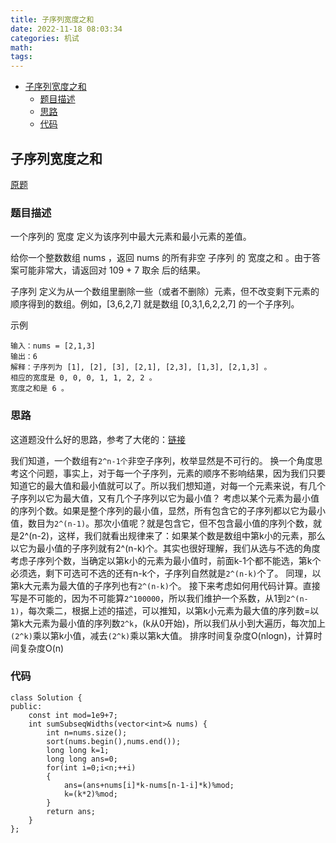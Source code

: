 ```yaml
---
title: 子序列宽度之和
date: 2022-11-18 08:03:34
categories: 机试
math:
tags:
---
```

<!-- TOC -->

- [子序列宽度之和](#子序列宽度之和)
    - [题目描述](#题目描述)
    - [思路](#思路)
    - [代码](#代码)

<!-- /TOC -->
## 子序列宽度之和
[原题](https://leetcode.cn/problems/sum-of-subsequence-widths/description/)
### 题目描述
一个序列的 宽度 定义为该序列中最大元素和最小元素的差值。

给你一个整数数组 nums ，返回 nums 的所有非空 子序列 的 宽度之和 。由于答案可能非常大，请返回对 109 + 7 取余 后的结果。

子序列 定义为从一个数组里删除一些（或者不删除）元素，但不改变剩下元素的顺序得到的数组。例如，[3,6,2,7] 就是数组 [0,3,1,6,2,2,7] 的一个子序列。

示例
```
输入：nums = [2,1,3]
输出：6
解释：子序列为 [1], [2], [3], [2,1], [2,3], [1,3], [2,1,3] 。
相应的宽度是 0, 0, 0, 1, 1, 2, 2 。
宽度之和是 6 。
```
### 思路
这道题没什么好的思路，参考了大佬的：[链接](https://leetcode.cn/problems/sum-of-subsequence-widths/solutions/1977443/tan-xin-by-heren1229-bo9s/)

我们知道，一个数组有`2^n-1个`非空子序列，枚举显然是不可行的。 换一个角度思考这个问题，事实上，对于每一个子序列，元素的顺序不影响结果，因为我们只要知道它的最大值和最小值就可以了。所以我们想知道，对每一个元素来说，有几个子序列以它为最大值，又有几个子序列以它为最小值？ 考虑以某个元素为最小值的序列个数。如果是整个序列的最小值，显然，所有包含它的子序列都以它为最小值，数目为`2^(n-1)`。那次小值呢？就是包含它，但不包含最小值的序列个数，就是2^(n-2)，这样，我们就看出规律来了：如果某个数是数组中第k小的元素，那么以它为最小值的子序列就有2^(n-k)个。其实也很好理解，我们从选与不选的角度考虑子序列个数，当确定以第k小的元素为最小值时，前面k-1个都不能选，第k个必须选，剩下可选可不选的还有n-k个，子序列自然就是`2^(n-k)`个了。 同理，以第k大元素为最大值的子序列也有`2^(n-k)`个。 接下来考虑如何用代码计算。直接写是不可能的，因为不可能算`2^100000`，所以我们维护一个系数，从1到`2^(n-1)`，每次乘二，根据上述的描述，可以推知，以第k小元素为最大值的序列数=以第k大元素为最小值的序列数`2^k`，(k从0开始)，所以我们从小到大遍历，每次加上`(2^k)`乘以第k小值，减去`(2^k)`乘以第k大值。 排序时间复杂度O(nlogn)，计算时间复杂度O(n)



### 代码
```
class Solution {
public:
    const int mod=1e9+7; 
    int sumSubseqWidths(vector<int>& nums) {
        int n=nums.size();
        sort(nums.begin(),nums.end());
        long long k=1;
        long long ans=0;
        for(int i=0;i<n;++i)
        {
            ans=(ans+nums[i]*k-nums[n-1-i]*k)%mod;
            k=(k*2)%mod;
        }
        return ans;
    }
};
```